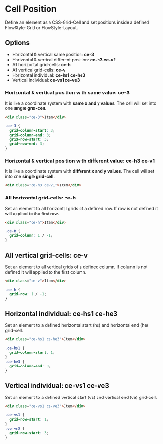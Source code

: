 # Cell Position

Define an element as a CSS-Grid-Cell and set positions inside a defined FlowStyle-Grid or FlowStyle-Layout.

## Options

- Horizontal & vertical same position: **ce-3**
- Horizontal & vertical different position: **ce-h3 ce-v2**
- All horizontal grid-cells: **ce-h**
- All vertical grid-cells: **ce-v**
- Horizontal individual: **ce-hs1 ce-he3**
- Vertical individual: **ce-vs1 ce-ve3**

### Horizontal & vertical position with same value: **ce-3**

It is like a coordinate system with **same x and y values**. The cell will set into one **single grid-cell**.

```html
<div class="ce-3">Item</div>
```

```css
.ce-3 {
  grid-column-start: 3;
  grid-column-end: 3;
  grid-row-start: 3;
  grid-row-end: 3;
}
```

### Horizontal & vertical position with different value: **ce-h3 ce-v1**

It is like a coordinate system with **different x and y values**. The cell will set into one **single grid-cell**.

```html
<div class="ce-h3 ce-v1">Item</div>
```

### All horizontal grid-cells: **ce-h**

Set an element to all horizontal grids of a defined row. If row is not defined it will applied to the first row.

```html
<div class="ce-h">Item</div>
```

```css
.ce-h {
  grid-column: 1 / -1;
}
```

## All vertical grid-cells: **ce-v**

Set an element to all vertical grids of a defined column. If column is not defined it will applied to the first column.

```html
<div class="ce-v">Item</div>
```

```css
.ce-h {
  grid-row: 1 / -1;
}
```

## Horizontal individual: **ce-hs1 ce-he3**

Set an element to a defined horizontal start (hs) and horizontal end (he) grid-cell.

```html
<div class="ce-hs1 ce-he3">Item</div>
```

```css
.ce-hs1 {
  grid-column-start: 1;
}
.ce-he3 {
  grid-column-end: 3;
}
```

## Vertical individual: **ce-vs1 ce-ve3**

Set an element to a defined vertical start (vs) and vertical end (ve) grid-cell.

```html
<div class="ce-vs1 ce-ve3">Item</div>
```

```css
.ce-vs1 {
  grid-row-start: 1;
}
.ce-vs3 {
  grid-row-start: 3;
}
```
